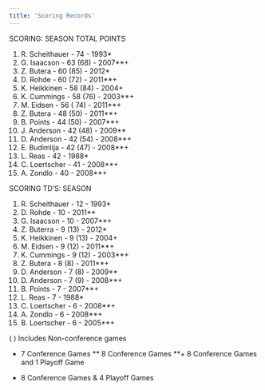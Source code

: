 ```yaml
---
title: 'Scoring Records'
---
```


SCORING: SEASON TOTAL POINTS
1. R. Scheithauer - 74 - 1993*
2. G. Isaacson - 63 (68) - 2007**+
3. Z. Butera - 60 (85) - 2012*
4. D. Rohde - 60 (72) - 2011**+
5. K. Heikkinen - 58 (84) - 2004+
6. K. Cummings - 58 (76) - 2003**+
7. M. Eidsen - 56 ( 74) - 2011**+
8. Z. Butera - 48 (50) - 2011**+
9. B. Points - 44 (50) - 2007**+
10. J. Anderson - 42 (48) - 2009**
11. D. Anderson - 42 (54) - 2008**+
12. E. Budimlija - 42 (47) - 2008**+
13. L. Reas - 42 - 1988*
14. C. Loertscher - 41 - 2008**+
15. A. Zondlo - 40 - 2008**+


SCORING TD’S: SEASON
1. R. Scheithauer - 12 - 1993*
2. D. Rohde - 10 - 2011**
3. G. Isaacson - 10 - 2007**+
4. Z. Buterra - 9 (13) - 2012*
5. K. Heikkinen - 9 (13) - 2004+
6. M. Eidsen - 9 (12) - 2011**+
7. K. Cummings - 9 (12) - 2003**+
8. Z. Butera - 8 (8) - 2011**+
9. D. Anderson - 7 (8) - 2009**
10. D. Anderson - 7 (9) - 2008**+
11. B. Points - 7 - 2007**+
12. L. Reas - 7 - 1988*
13. C. Loertscher - 6 - 2008**+
14. A. Zondlo - 6 - 2008**+
15. B. Loertscher - 6 - 2005**+


( ) Includes Non-conference games
* 7 Conference Games
** 8 Conference Games
**+ 8 Conference Games and 1 Playoff Game
+ 8 Conference Games & 4 Playoff Games